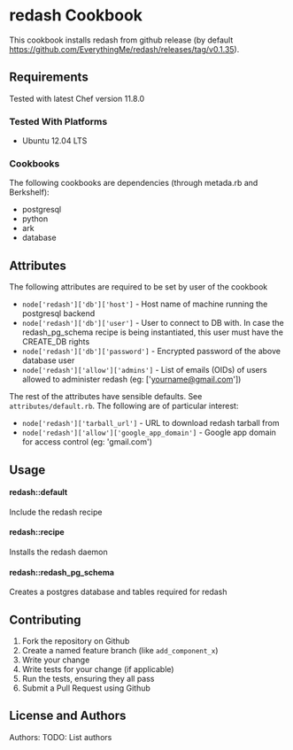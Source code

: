 redash Cookbook
=================
This cookbook installs redash from github release (by default https://github.com/EverythingMe/redash/releases/tag/v0.1.35).

Requirements
------------
Tested with latest Chef version 11.8.0

### Tested With Platforms
* Ubuntu 12.04 LTS

### Cookbooks
The following cookbooks are dependencies (through metada.rb and Berkshelf):
* postgresql
* python
* ark
* database


Attributes
----------
The following attributes are required to be set by user of the cookbook

* `node['redash']['db']['host']` - Host name of machine running the postgresql backend
* `node['redash']['db']['user']` - User to connect to DB with. In case the redash_pg_schema
recipe is being instantiated, this user must have the CREATE_DB rights
* `node['redash']['db']['password']` - Encrypted password of the above database user
* `node['redash']['allow']['admins']` - List of emails (OIDs) of users allowed to administer
redash (eg: ['yourname@gmail.com'])

 
The rest of the attributes have sensible defaults. See `attributes/default.rb`.
The following are of particular interest:
* `node['redash']['tarball_url']` - URL to download redash tarball from
* `node['redash']['allow']['google_app_domain']` - Google app domain for access control (eg: 'gmail.com')


Usage
-----
#### redash::default
Include the redash recipe

#### redash::recipe
Installs the redash daemon

#### redash::redash_pg_schema
Creates a postgres database and tables required for redash


Contributing
------------

1. Fork the repository on Github
2. Create a named feature branch (like `add_component_x`)
3. Write your change
4. Write tests for your change (if applicable)
5. Run the tests, ensuring they all pass
6. Submit a Pull Request using Github

License and Authors
-------------------
Authors: TODO: List authors
